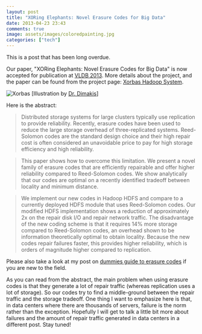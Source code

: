 ```yaml
---
layout: post
title: "XORing Elephants: Novel Erasure Codes for Big Data"
date: 2013-04-23 23:43
comments: true
image: assets/images/coloredpainting.jpg
categories: ["tech"]
---
```


This is a post that has been long overdue. 

Our paper, "XORing Elephants: Novel Erasure Codes for Big Data" is now accepted for publication at [VLDB 2013](http://www.vldb.org/2013/). More details about the project, and the paper can be found from the project page: [Xorbas Hadoop System](http://smahesh.com/HadoopUSC/).

![Xorbas](http://photos.smahesh.com/photos/i-kq522gx/0/M/i-kq522gx-M.png)
[Illustration by <a href="http://users.ece.utexas.edu/~dimakis/">Dr. Dimakis</a>]

<!-- more -->

Here is the abstract:

> Distributed storage systems for large clusters typically use replication to provide reliability. Recently, erasure codes have been used to reduce the large storage overhead of three-replicated systems. Reed-Solomon codes are the standard design choice and their high repair cost is often considered an unavoidable price to pay for high storage efficiency and high reliability.

> This paper shows how to overcome this limitation. We present a novel family of erasure codes that are efficiently repairable and offer higher reliability compared to Reed-Solomon codes. We show analytically that our codes are optimal on a recently identified tradeoff between locality and minimum distance.

> We implement our new codes in Hadoop HDFS and compare to a currently deployed HDFS module that uses Reed-Solomon codes. Our modified HDFS implementation shows a reduction of approximately 2x on the repair disk I/O and repair network traffic. The disadvantage of the new coding scheme is that it requires 14% more storage compared to Reed-Solomon codes, an overhead shown to be information theoretically optimal to obtain locality. Because the new codes repair failures faster, this provides higher reliability, which is orders of magnitude higher compared to replication.

Please also take a look at my post on [dummies guide to erasure codes](/dummies-guide-to-erasure-coding) if you are new to the field. 

As you can read from the abstract, the main problem when using erasure codes is that they generate a lot of repair traffic (whereas replication uses a lot of storage). So our codes try to find a middle-ground between the repair traffic and the storage tradeoff. One thing I want to emphasize here is that, in data centers where there are thousands of servers, failure is the norm rather than the exception. Hopefully I will get to talk a little bit more about failures and the amount of repair traffic generated in data centers in a different post. Stay tuned!